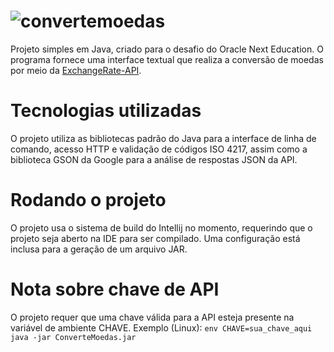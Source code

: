 # ![convertemoedas](https://github.com/user-attachments/assets/a1b63d18-4a45-4f49-9f88-c08fba545cd5)
Projeto simples em Java, criado para o desafio do Oracle Next Education.
O programa fornece uma interface textual que realiza a conversão de moedas por meio da
[ExchangeRate-API](https://exchangerate-api.com).

# Tecnologias utilizadas
O projeto utiliza as bibliotecas padrão do Java para a interface de linha de comando, acesso HTTP e validação de códigos
ISO 4217, assim como a biblioteca GSON da Google para a análise de respostas JSON da API.

# Rodando o projeto
O projeto usa o sistema de build do Intellij no momento, requerindo que o projeto seja aberto na IDE para ser compilado.
Uma configuração está inclusa para a geração de um arquivo JAR.

# Nota sobre chave de API
O projeto requer que uma chave válida para a API esteja presente na variável de ambiente CHAVE.
Exemplo (Linux):
```env CHAVE=sua_chave_aqui java -jar ConverteMoedas.jar```
